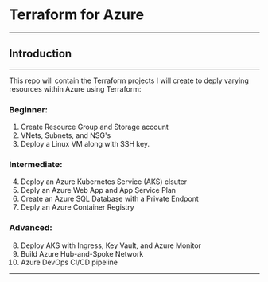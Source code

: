 # Terraform for Azure

---
## Introduction
---

This repo will contain the Terraform projects I will create to deply varying resources within Azure using Terraform:

### Beginner:
1. Create Resource Group and Storage account
2. VNets, Subnets, and NSG's
3. Deploy a Linux VM along with SSH key.
### Intermediate:
4. Deploy an Azure Kubernetes Service (AKS) clsuter
5. Deply an Azure Web App and App Service Plan
6. Create an Azure SQL Database with a Private Endpont
7. Deply an Azure Container Registry
### Advanced:
8. Deploy AKS with Ingress, Key Vault, and Azure Monitor
9. Build Azure Hub-and-Spoke Network
10. Azure DevOps CI/CD pipeline
---